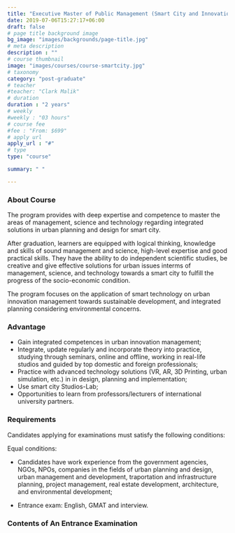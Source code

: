 ```yaml
---
title: "Executive Master of Public Management (Smart City and Innovation Management)"
date: 2019-07-06T15:27:17+06:00
draft: false
# page title background image
bg_image: "images/backgrounds/page-title.jpg"
# meta description
description : ""
# course thumbnail
image: "images/courses/course-smartcity.jpg"
# taxonomy
category: "post-graduate"
# teacher
#teacher: "Clark Malik"
# duration
duration : "2 years"
# weekly
#weekly : "03 hours"
# course fee
#fee : "From: $699"
# apply url
apply_url : "#"
# type
type: "course"

summary: " "

---
```



### About Course

<!--StartFragment-->
The program provides with deep expertise and competence to master the areas of management, science and technology regarding integrated solutions in urban planning and design for smart city. 

After graduation, learners are equipped with logical thinking, knowledge and skills of sound management and science, high-level expertise and good practical skills. They have the ability to do independent scientific studies, be creative and give effective solutions for urban issues interms of management, science, and technology towards a smart city to fulfill the progress of the socio-economic condition.

The program focuses on the application of smart technology on urban innovation management towards sustainable development, and integrated planning considering environmental concerns.

<!--EndFragment-->

### Advantage

*	Gain integrated competences in urban innovation management;
*	Integrate, update regularly and incorporate theory into practice, studying through seminars, online and offline, working in real-life studios and guided by top domestic and foreign professionals;
*	Practice with advanced technology solutions (VR, AR, 3D Printing, urban simulation, etc.) in in design, planning and implementation;
*	Use smart city Studios-Lab;
*	Opportunities to learn from professors/lecturers of international university partners.

### Requirements



Candidates applying for examinations must satisfy the following conditions:

Equal conditions:

*	Candidates have work experience from the government agencies, NGOs, NPOs, companies in the fields of urban planning and design, urban management and development, traportation and infrastructure planning, project management, real estate development, architecture, and environmental development;

*	Entrance exam: English, GMAT and interview.

### Contents of An Entrance Examination